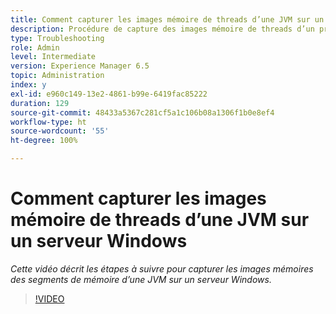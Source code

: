 ```yaml
---
title: Comment capturer les images mémoire de threads d’une JVM sur un serveur Windows
description: Procédure de capture des images mémoire de threads d’un processus Java sur un serveur Windows
type: Troubleshooting
role: Admin
level: Intermediate
version: Experience Manager 6.5
topic: Administration
index: y
exl-id: e960c149-13e2-4861-b99e-6419fac85222
duration: 129
source-git-commit: 48433a5367c281cf5a1c106b08a1306f1b0e8ef4
workflow-type: ht
source-wordcount: '55'
ht-degree: 100%

---
```


# Comment capturer les images mémoire de threads d’une JVM sur un serveur Windows

*Cette vidéo décrit les étapes à suivre pour capturer les images mémoires des segments de mémoire d’une JVM sur un serveur Windows.*

>[!VIDEO](https://video.tv.adobe.com/v/3418288?quality=12&learn=on&captions=fre_fr)
